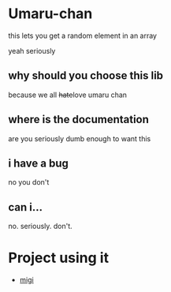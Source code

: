 # Umaru-chan

this lets you get a random element in an array

yeah seriously

## why should you choose this lib

because we all ~~hate~~love umaru chan

## where is the documentation

are you seriously dumb enough to want this

## i have a bug

no you don't

## can i...

no.
seriously.
don't.

# Project using it

* [migi](https://github.com/Popcorn-moe/migi/blob/49ac9849ab68f0d2df8fd28d9d154f04d4c1e51b/package.json#L31)
